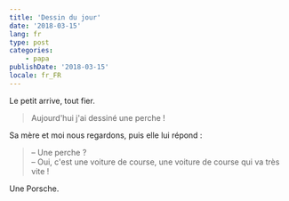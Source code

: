 ```yaml
---
title: 'Dessin du jour'
date: '2018-03-15'
lang: fr
type: post
categories:
    - papa
publishDate: '2018-03-15'
locale: fr_FR
---
```


Le petit arrive, tout fier.

> Aujourd'hui j'ai dessiné une perche !

<!-- more -->

Sa mère et moi nous regardons, puis elle lui répond :

> – Une perche ?  
> – Oui, c'est une voiture de course, une voiture de course qui va très vite !

Une Porsche.